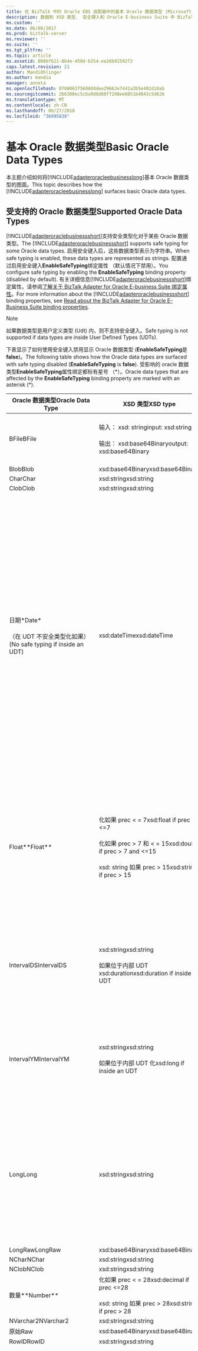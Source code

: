 ```yaml
---
title: 在 BizTalk 中的 Oracle EBS 适配器中的基本 Oracle 数据类型 |Microsoft Docs
description: 数据和 XSD 类型、 安全键入和 Oracle E-business Suite 中 BizTalk 适配器包 (BAP) 中的验证
ms.custom: ''
ms.date: 06/08/2017
ms.prod: biztalk-server
ms.reviewer: ''
ms.suite: ''
ms.tgt_pltfrm: ''
ms.topic: article
ms.assetid: 008bf621-8b4e-450d-b354-ee26b91592f2
caps.latest.revision: 21
author: MandiOhlinger
ms.author: mandia
manager: anneta
ms.openlocfilehash: 070806375600d4dee29663e7441a2b5e402d10ab
ms.sourcegitcommit: 266308ec5c6a9d8d80ff298ee6051b4843c5d626
ms.translationtype: MT
ms.contentlocale: zh-CN
ms.lasthandoff: 06/27/2018
ms.locfileid: "36995838"
---
```

# <a name="basic-oracle-data-types"></a><span data-ttu-id="721f8-103">基本 Oracle 数据类型</span><span class="sxs-lookup"><span data-stu-id="721f8-103">Basic Oracle Data Types</span></span>
<span data-ttu-id="721f8-104">本主题介绍如何将[!INCLUDE[adapteroracleebusinesslong](../../includes/adapteroracleebusinesslong-md.md)]基本 Oracle 数据类型的图面。</span><span class="sxs-lookup"><span data-stu-id="721f8-104">This topic describes how the [!INCLUDE[adapteroracleebusinesslong](../../includes/adapteroracleebusinesslong-md.md)] surfaces basic Oracle data types.</span></span>  

## <a name="supported-oracle-data-types"></a><span data-ttu-id="721f8-105">受支持的 Oracle 数据类型</span><span class="sxs-lookup"><span data-stu-id="721f8-105">Supported Oracle Data Types</span></span>  
 <span data-ttu-id="721f8-106">[!INCLUDE[adapteroraclebusinessshort](../../includes/adapteroraclebusinessshort-md.md)]支持安全类型化对于某些 Oracle 数据类型。</span><span class="sxs-lookup"><span data-stu-id="721f8-106">The [!INCLUDE[adapteroraclebusinessshort](../../includes/adapteroraclebusinessshort-md.md)] supports safe typing for some Oracle data types.</span></span> <span data-ttu-id="721f8-107">启用安全键入后，这些数据类型表示为字符串。</span><span class="sxs-lookup"><span data-stu-id="721f8-107">When safe typing is enabled, these data types are represented as strings.</span></span> <span data-ttu-id="721f8-108">配置通过启用安全键入**EnableSafeTyping**绑定属性 （默认情况下禁用）。</span><span class="sxs-lookup"><span data-stu-id="721f8-108">You configure safe typing by enabling the **EnableSafeTyping** binding property (disabled by default).</span></span> <span data-ttu-id="721f8-109">有关详细信息[!INCLUDE[adapteroraclebusinessshort](../../includes/adapteroraclebusinessshort-md.md)]绑定属性，请参阅[了解关于 BizTalk Adapter for Oracle E-business Suite 绑定属性](../../adapters-and-accelerators/adapter-oracle-ebs/read-about-the-biztalk-adapter-for-oracle-e-business-suite-binding-properties.md)。</span><span class="sxs-lookup"><span data-stu-id="721f8-109">For more information about the [!INCLUDE[adapteroraclebusinessshort](../../includes/adapteroraclebusinessshort-md.md)] binding properties, see [Read about the BizTalk Adapter for Oracle E-Business Suite binding properties](../../adapters-and-accelerators/adapter-oracle-ebs/read-about-the-biztalk-adapter-for-oracle-e-business-suite-binding-properties.md).</span></span>  

> [!NOTE]
>  <span data-ttu-id="721f8-110">如果数据类型是用户定义类型 (Udt) 内，则不支持安全键入。</span><span class="sxs-lookup"><span data-stu-id="721f8-110">Safe typing is not supported if data types are inside User Defined Types (UDTs).</span></span>  

 <span data-ttu-id="721f8-111">下表显示了如何使用安全键入禁用显示 Oracle 数据类型 (**EnableSafeTyping**是**false**)。</span><span class="sxs-lookup"><span data-stu-id="721f8-111">The following table shows how the Oracle data types are surfaced with safe typing disabled (**EnableSafeTyping** is **false**).</span></span> <span data-ttu-id="721f8-112">受影响的 oracle 数据类型**EnableSafeTyping**属性绑定都标有星号 （\*）。</span><span class="sxs-lookup"><span data-stu-id="721f8-112">Oracle data types that are affected by the **EnableSafeTyping** binding property are marked with an asterisk (\*).</span></span>  


|                     <span data-ttu-id="721f8-113">Oracle 数据类型</span><span class="sxs-lookup"><span data-stu-id="721f8-113">Oracle Data Type</span></span>                      |                                               <span data-ttu-id="721f8-114">XSD 类型</span><span class="sxs-lookup"><span data-stu-id="721f8-114">XSD type</span></span>                                                |                  <span data-ttu-id="721f8-115">.NET 类型</span><span class="sxs-lookup"><span data-stu-id="721f8-115">.NET type</span></span>                   |                                                                                                                                                                                                                                                                                                                                                                                                              <span data-ttu-id="721f8-116">注释</span><span class="sxs-lookup"><span data-stu-id="721f8-116">Comments</span></span>                                                                                                                                                                                                                                                                                                                                                                                                              |
|-----------------------------------------------------------|-------------------------------------------------------------------------------------------------------|----------------------------------------------|------------------------------------------------------------------------------------------------------------------------------------------------------------------------------------------------------------------------------------------------------------------------------------------------------------------------------------------------------------------------------------------------------------------------------------------------------------------------------------------------------------------------------------------------------------------------------------------------------------------------------------------------------------------------------------------------------------------------------------------------------------------------------------------------------------------------------------|
|                           <span data-ttu-id="721f8-117">BFile</span><span class="sxs-lookup"><span data-stu-id="721f8-117">BFile</span></span>                           |                        <span data-ttu-id="721f8-118">输入： xsd: string</span><span class="sxs-lookup"><span data-stu-id="721f8-118">input: xsd:string</span></span><br /><br /> <span data-ttu-id="721f8-119">输出： xsd:base64Binary</span><span class="sxs-lookup"><span data-stu-id="721f8-119">output: xsd:base64Binary</span></span>                         |          <span data-ttu-id="721f8-120">String</span><span class="sxs-lookup"><span data-stu-id="721f8-120">String</span></span><br /><br /> <span data-ttu-id="721f8-121">Byte[]</span><span class="sxs-lookup"><span data-stu-id="721f8-121">Byte[]</span></span>           |                                                                                                                                                                                                                                                                                                                                                              <span data-ttu-id="721f8-122">BFile 数据类型不支持在复杂类型 （如 RecordType、 TableType、 UDT 和 VArray） 内。</span><span class="sxs-lookup"><span data-stu-id="721f8-122">BFile data type is not supported inside complex types (such as RecordType, TableType, UDT, and VArray).</span></span>                                                                                                                                                                                                                                                                                                                                                               |
|                           <span data-ttu-id="721f8-123">Blob</span><span class="sxs-lookup"><span data-stu-id="721f8-123">Blob</span></span>                            |                                           <span data-ttu-id="721f8-124">xsd:base64Binary</span><span class="sxs-lookup"><span data-stu-id="721f8-124">xsd:base64Binary</span></span>                                            |                    <span data-ttu-id="721f8-125">Byte[]</span><span class="sxs-lookup"><span data-stu-id="721f8-125">Byte[]</span></span>                    |                                                                                                                                                                                                                                                                                                                                                                                                                 -                                                                                                                                                                                                                                                                                                                                                                                                                  |
|                           <span data-ttu-id="721f8-126">Char</span><span class="sxs-lookup"><span data-stu-id="721f8-126">Char</span></span>                            |                                              <span data-ttu-id="721f8-127">xsd:string</span><span class="sxs-lookup"><span data-stu-id="721f8-127">xsd:string</span></span>                                               |                    <span data-ttu-id="721f8-128">String</span><span class="sxs-lookup"><span data-stu-id="721f8-128">String</span></span>                    |                                                                                                                                                                                                                                                                                                                                                                                                                 -                                                                                                                                                                                                                                                                                                                                                                                                                  |
|                           <span data-ttu-id="721f8-129">Clob</span><span class="sxs-lookup"><span data-stu-id="721f8-129">Clob</span></span>                            |                                              <span data-ttu-id="721f8-130">xsd:string</span><span class="sxs-lookup"><span data-stu-id="721f8-130">xsd:string</span></span>                                               |                    <span data-ttu-id="721f8-131">String</span><span class="sxs-lookup"><span data-stu-id="721f8-131">String</span></span>                    |                                                                                                                                                                                                                                                                                                                                                                                                                 -                                                                                                                                                                                                                                                                                                                                                                                                                  |
|   <span data-ttu-id="721f8-132">日期\*</span><span class="sxs-lookup"><span data-stu-id="721f8-132">Date\*</span></span><br /><br /> <span data-ttu-id="721f8-133">（在 UDT 不安全类型化如果）</span><span class="sxs-lookup"><span data-stu-id="721f8-133">(No safe typing if inside an UDT)</span></span>    |                                             <span data-ttu-id="721f8-134">xsd:dateTime</span><span class="sxs-lookup"><span data-stu-id="721f8-134">xsd:dateTime</span></span>                                              |                   <span data-ttu-id="721f8-135">DateTime</span><span class="sxs-lookup"><span data-stu-id="721f8-135">DateTime</span></span>                   |                                                                         <span data-ttu-id="721f8-136">日期值不能包含时区信息 （UTC 还是基于 UTC 偏移量）：</span><span class="sxs-lookup"><span data-stu-id="721f8-136">Date values cannot contain time zone information (UTC or UTC offsets):</span></span><br /><br /> <span data-ttu-id="721f8-137">-化值不能包含 UTC 或 UTC 偏移量</span><span class="sxs-lookup"><span data-stu-id="721f8-137">-   xsd:dateTime values must not contain UTC or UTC offsets</span></span><br /><span data-ttu-id="721f8-138">-   **DateTime.Kind**必须是**DateTimeKind.Unspecified**</span><span class="sxs-lookup"><span data-stu-id="721f8-138">-   **DateTime.Kind** must be **DateTimeKind.Unspecified**</span></span><br /><br /> <span data-ttu-id="721f8-139">如果指定的时区信息，则适配器将引发**XmlReaderParsingException**消息，指示该字段的异常。</span><span class="sxs-lookup"><span data-stu-id="721f8-139">If time zone information is specified, the adapter throws an **XmlReaderParsingException** exception with a message that indicates the field.</span></span> <span data-ttu-id="721f8-140">**注意：** [!INCLUDE[adapteroraclebusinessshort](../../includes/adapteroraclebusinessshort-md.md)]公开 Oracle Date 数据类型为化而不是 xsd: date，因为：</span><span class="sxs-lookup"><span data-stu-id="721f8-140">**Note:**  The [!INCLUDE[adapteroraclebusinessshort](../../includes/adapteroraclebusinessshort-md.md)] exposes Oracle Date data type as xsd:dateTime instead of xsd:date because:</span></span> <ul><li><span data-ttu-id="721f8-141">Oracle Date 数据类型还可以包含时间值。</span><span class="sxs-lookup"><span data-stu-id="721f8-141">Oracle Date data type can also contain time value.</span></span></li><li><span data-ttu-id="721f8-142">没有任何.NET 等效的 xsd: date。</span><span class="sxs-lookup"><span data-stu-id="721f8-142">There is no .NET equivalent for xsd:date.</span></span></li></ul>                                                                          |
|                         <span data-ttu-id="721f8-143">Float\*\*</span><span class="sxs-lookup"><span data-stu-id="721f8-143">Float\*\*</span></span>                         | <span data-ttu-id="721f8-144">化如果 prec < = 7</span><span class="sxs-lookup"><span data-stu-id="721f8-144">xsd:float if prec <=7</span></span><br /><br /> <span data-ttu-id="721f8-145">化如果 prec > 7 和 < = 15</span><span class="sxs-lookup"><span data-stu-id="721f8-145">xsd:double if prec > 7 and <=15</span></span><br /><br /> <span data-ttu-id="721f8-146">xsd: string 如果 prec > 15</span><span class="sxs-lookup"><span data-stu-id="721f8-146">xsd:string if prec > 15</span></span> | <span data-ttu-id="721f8-147">float</span><span class="sxs-lookup"><span data-stu-id="721f8-147">Float</span></span><br /><br /> <span data-ttu-id="721f8-148">双精度</span><span class="sxs-lookup"><span data-stu-id="721f8-148">Double</span></span><br /><br /> <span data-ttu-id="721f8-149">String</span><span class="sxs-lookup"><span data-stu-id="721f8-149">String</span></span>  |                                                                                                                                                                                                                   <span data-ttu-id="721f8-150">必须指定的值与指定的十进制字符和中的组分隔符的格式一致**NumericCharacters**下的属性绑定**MlsSettings**属性绑定。</span><span class="sxs-lookup"><span data-stu-id="721f8-150">You must specify the value consistent with the format specified for the decimal character and group separator in the **NumericCharacters** binding property under the **MlsSettings** binding property.</span></span> <span data-ttu-id="721f8-151">如果为不指定任何值**NumericCharacters**绑定属性，适配器使用 MLS 设置 ODP.NET 客户端在同一计算机上是否安装了适配器。</span><span class="sxs-lookup"><span data-stu-id="721f8-151">If no value is specified for the **NumericCharacters** binding property, the adapter uses the MLS settings for the ODP.NET client on the same computer where the adapter is installed.</span></span>                                                                                                                                                                                                                   |
|                        <span data-ttu-id="721f8-152">IntervalDS</span><span class="sxs-lookup"><span data-stu-id="721f8-152">IntervalDS</span></span>                         |                         <span data-ttu-id="721f8-153">xsd:string</span><span class="sxs-lookup"><span data-stu-id="721f8-153">xsd:string</span></span><br /><br /> <span data-ttu-id="721f8-154">如果位于内部 UDT xsd:duration</span><span class="sxs-lookup"><span data-stu-id="721f8-154">xsd:duration if inside an UDT</span></span>                          | <span data-ttu-id="721f8-155">String</span><span class="sxs-lookup"><span data-stu-id="721f8-155">String</span></span><br /><br /> <span data-ttu-id="721f8-156">如果位于内部 UDT 的时间跨度</span><span class="sxs-lookup"><span data-stu-id="721f8-156">Timespan if inside an UDT</span></span> |                                                                                                                                                                                                                                                                                                         <span data-ttu-id="721f8-157">适配器使用 OracleIntervalDS.ToString 方法以字符串形式返回 IntervalDS 数据。</span><span class="sxs-lookup"><span data-stu-id="721f8-157">The adapter returns the IntervalDS data as a string using the OracleIntervalDS.ToString method.</span></span><br /><br /> <span data-ttu-id="721f8-158">值应以 Oracle 本机格式表示： 天 HH:MI:SSxFF (例如，"5 15:30:12.99")。</span><span class="sxs-lookup"><span data-stu-id="721f8-158">The value should be expressed in Oracle native format: Day HH:MI:SSxFF (for example, "5 15:30:12.99").</span></span>                                                                                                                                                                                                                                                                                                         |
|                        <span data-ttu-id="721f8-159">IntervalYM</span><span class="sxs-lookup"><span data-stu-id="721f8-159">IntervalYM</span></span>                         |                           <span data-ttu-id="721f8-160">xsd:string</span><span class="sxs-lookup"><span data-stu-id="721f8-160">xsd:string</span></span><br /><br /> <span data-ttu-id="721f8-161">如果位于内部 UDT 化</span><span class="sxs-lookup"><span data-stu-id="721f8-161">xsd:long if inside an UDT</span></span>                            |   <span data-ttu-id="721f8-162">String</span><span class="sxs-lookup"><span data-stu-id="721f8-162">String</span></span><br /><br /> <span data-ttu-id="721f8-163">长如果在 UDT</span><span class="sxs-lookup"><span data-stu-id="721f8-163">Long if inside an UDT</span></span>   |                                                                                                                                                                                                                                                                                                      <span data-ttu-id="721f8-164">适配器使用 OracleIntervalYM.ToString 方法以字符串形式返回 IntervalYM 数据。</span><span class="sxs-lookup"><span data-stu-id="721f8-164">The adapter returns the IntervalYM data as a string using the OracleIntervalYM.ToString method.</span></span><br /><br /> <span data-ttu-id="721f8-165">值应以 Oracle 本机格式表示： 年-月;例如，"1-2"（1 年和 2 个月）。</span><span class="sxs-lookup"><span data-stu-id="721f8-165">The value should be expressed in Oracle native format: Year-Month; for example, "1-2" (1 year and 2 months).</span></span>                                                                                                                                                                                                                                                                                                      |
|                           <span data-ttu-id="721f8-166">Long</span><span class="sxs-lookup"><span data-stu-id="721f8-166">Long</span></span>                            |                                              <span data-ttu-id="721f8-167">xsd:string</span><span class="sxs-lookup"><span data-stu-id="721f8-167">xsd:string</span></span>                                               |                    <span data-ttu-id="721f8-168">String</span><span class="sxs-lookup"><span data-stu-id="721f8-168">String</span></span>                    |                                                                                                                                                                                                            <span data-ttu-id="721f8-169">从 Oracle 数据库 9i 版开始，不推荐使用的长整型数据类型。</span><span class="sxs-lookup"><span data-stu-id="721f8-169">Starting with the Oracle database 9i release, the LONG data type is deprecated.</span></span> <span data-ttu-id="721f8-170">Oracle 建议改为使用大型对象 (LOB) 数据类型。</span><span class="sxs-lookup"><span data-stu-id="721f8-170">Oracle recommends using the Large Object (LOB) data types instead.</span></span> <span data-ttu-id="721f8-171">因此，在 Oracle 上的执行操作数据库时使用[!INCLUDE[adapteroracle_short](../../includes/adapteroracle-short-md.md)]，我们建议使用 LOB 数据类型和不长的数据上运行的 Oracle 数据库项目类型。</span><span class="sxs-lookup"><span data-stu-id="721f8-171">Therefore, when performing operations on the Oracle database using the [!INCLUDE[adapteroracle_short](../../includes/adapteroracle-short-md.md)], we recommend using Oracle database artifacts that operate on LOB data types and not the LONG data type.</span></span>                                                                                                                                                                                                            |
|                          <span data-ttu-id="721f8-172">LongRaw</span><span class="sxs-lookup"><span data-stu-id="721f8-172">LongRaw</span></span>                          |                                           <span data-ttu-id="721f8-173">xsd:base64Binary</span><span class="sxs-lookup"><span data-stu-id="721f8-173">xsd:base64Binary</span></span>                                            |                    <span data-ttu-id="721f8-174">Byte[]</span><span class="sxs-lookup"><span data-stu-id="721f8-174">Byte[]</span></span>                    |                                                                                                                                                                                                                                                                                                                                                                                                                 -                                                                                                                                                                                                                                                                                                                                                                                                                  |
|                           <span data-ttu-id="721f8-175">NChar</span><span class="sxs-lookup"><span data-stu-id="721f8-175">NChar</span></span>                           |                                              <span data-ttu-id="721f8-176">xsd:string</span><span class="sxs-lookup"><span data-stu-id="721f8-176">xsd:string</span></span>                                               |                    <span data-ttu-id="721f8-177">String</span><span class="sxs-lookup"><span data-stu-id="721f8-177">String</span></span>                    |                                                                                                                                                                                                                                                                                                                                                                                                                 -                                                                                                                                                                                                                                                                                                                                                                                                                  |
|                           <span data-ttu-id="721f8-178">NClob</span><span class="sxs-lookup"><span data-stu-id="721f8-178">NClob</span></span>                           |                                              <span data-ttu-id="721f8-179">xsd:string</span><span class="sxs-lookup"><span data-stu-id="721f8-179">xsd:string</span></span>                                               |                    <span data-ttu-id="721f8-180">String</span><span class="sxs-lookup"><span data-stu-id="721f8-180">String</span></span>                    |                                                                                                                                                                                                                                                                                                                                                                                                                                                                                                                                                                                                                                                                                                                                                                                                                                    |
|                        <span data-ttu-id="721f8-181">数量\*\*</span><span class="sxs-lookup"><span data-stu-id="721f8-181">Number\*\*</span></span>                         |                     <span data-ttu-id="721f8-182">化如果 prec < = 28</span><span class="sxs-lookup"><span data-stu-id="721f8-182">xsd:decimal if prec <=28</span></span><br /><br /> <span data-ttu-id="721f8-183">xsd: string 如果 prec > 28</span><span class="sxs-lookup"><span data-stu-id="721f8-183">xsd:string if prec > 28</span></span>                      |             <span data-ttu-id="721f8-184">Decimal</span><span class="sxs-lookup"><span data-stu-id="721f8-184">Decimal</span></span><br /><span data-ttu-id="721f8-185">String</span><span class="sxs-lookup"><span data-stu-id="721f8-185">String</span></span>              |                                                                                                                                                                                                                                                                                                                                                                                                                 -                                                                                                                                                                                                                                                                                                                                                                                                                  |
|                         <span data-ttu-id="721f8-186">NVarchar2</span><span class="sxs-lookup"><span data-stu-id="721f8-186">NVarchar2</span></span>                         |                                              <span data-ttu-id="721f8-187">xsd:string</span><span class="sxs-lookup"><span data-stu-id="721f8-187">xsd:string</span></span>                                               |                    <span data-ttu-id="721f8-188">String</span><span class="sxs-lookup"><span data-stu-id="721f8-188">String</span></span>                    |                                                                                                                                                                                                                                                                                                                                                                                                                 -                                                                                                                                                                                                                                                                                                                                                                                                                  |
|                            <span data-ttu-id="721f8-189">原始</span><span class="sxs-lookup"><span data-stu-id="721f8-189">Raw</span></span>                            |                                           <span data-ttu-id="721f8-190">xsd:base64Binary</span><span class="sxs-lookup"><span data-stu-id="721f8-190">xsd:base64Binary</span></span>                                            |                    <span data-ttu-id="721f8-191">Byte[]</span><span class="sxs-lookup"><span data-stu-id="721f8-191">Byte[]</span></span>                    |                                                                                                                                                                                                                                                                                                                                                                                                                                                                                                                                                                                                                                                                                                                                                                                                                                    |
|                           <span data-ttu-id="721f8-192">RowID</span><span class="sxs-lookup"><span data-stu-id="721f8-192">RowID</span></span>                           |                                              <span data-ttu-id="721f8-193">xsd:string</span><span class="sxs-lookup"><span data-stu-id="721f8-193">xsd:string</span></span>                                               |                    <span data-ttu-id="721f8-194">String</span><span class="sxs-lookup"><span data-stu-id="721f8-194">String</span></span>                    |                                                                                                                                                                                                                                                                                                                                                                                                                 -                                                                                                                                                                                                                                                                                                                                                                                                                  |
| <span data-ttu-id="721f8-195">时间戳\*</span><span class="sxs-lookup"><span data-stu-id="721f8-195">TimeStamp\*</span></span><br /><br /> <span data-ttu-id="721f8-196">（在 UDT 不安全类型化如果）</span><span class="sxs-lookup"><span data-stu-id="721f8-196">(No safe typing if inside an UDT)</span></span> |                     <span data-ttu-id="721f8-197">化如果 prec < = 7</span><span class="sxs-lookup"><span data-stu-id="721f8-197">xsd:dateTime if prec <= 7</span></span><br /><br /> <span data-ttu-id="721f8-198">xsd: string 如果 prec > 7</span><span class="sxs-lookup"><span data-stu-id="721f8-198">xsd:string if prec > 7</span></span>                      |         <span data-ttu-id="721f8-199">DateTime</span><span class="sxs-lookup"><span data-stu-id="721f8-199">DateTime</span></span><br /><br /> <span data-ttu-id="721f8-200">String</span><span class="sxs-lookup"><span data-stu-id="721f8-200">String</span></span>          | <span data-ttu-id="721f8-201">当公开为字符串 (prec > 7)，值应以 Oracle NLS_TIMESTAMP_FORMAT 表示。</span><span class="sxs-lookup"><span data-stu-id="721f8-201">When exposed as string (prec > 7), the value should be expressed in Oracle NLS_TIMESTAMP_FORMAT.</span></span> <span data-ttu-id="721f8-202">可以指定时间戳中的数据类型的字符串格式**TimeStampFormat**下的属性绑定**MlsSettings**属性绑定。</span><span class="sxs-lookup"><span data-stu-id="721f8-202">You can specify the string format for TimeStamp data types in the **TimeStampFormat** binding property under the **MlsSettings** binding property.</span></span> <span data-ttu-id="721f8-203">如果为不指定任何值**TimeStampFormat**绑定属性，适配器使用 MLS 设置 ODP.NET 客户端在同一计算机上是否安装了适配器。</span><span class="sxs-lookup"><span data-stu-id="721f8-203">If no value is specified for the **TimeStampFormat** binding property, the adapter uses the MLS settings for the ODP.NET client on the same computer where the adapter is installed.</span></span><br /><br /> <span data-ttu-id="721f8-204">时间戳的值不能包含时区信息 （UTC 还是基于 UTC 偏移量）：</span><span class="sxs-lookup"><span data-stu-id="721f8-204">TimeStamp values cannot contain time zone information (UTC or UTC offsets):</span></span><br /><br /> <span data-ttu-id="721f8-205">-化值不能包含 UTC 或 UTC 偏移量</span><span class="sxs-lookup"><span data-stu-id="721f8-205">-   xsd:dateTime values must not contain UTC or UTC offsets</span></span><br /><span data-ttu-id="721f8-206">-   **DateTime.Kind**必须是**DateTimeKind.Unspecified**</span><span class="sxs-lookup"><span data-stu-id="721f8-206">-   **DateTime.Kind** must be **DateTimeKind.Unspecified**</span></span><br /><br /> <span data-ttu-id="721f8-207">如果指定的时区信息，则适配器将引发**XmlReaderParsingException**消息，指示该字段的异常。</span><span class="sxs-lookup"><span data-stu-id="721f8-207">If time zone information is specified, the adapter throws an **XmlReaderParsingException** exception with a message that indicates the field.</span></span> |
|                       <span data-ttu-id="721f8-208">TimeStampLTZ</span><span class="sxs-lookup"><span data-stu-id="721f8-208">TimeStampLTZ</span></span>                        |                                              <span data-ttu-id="721f8-209">xsd:string</span><span class="sxs-lookup"><span data-stu-id="721f8-209">xsd:string</span></span>                                               |                    <span data-ttu-id="721f8-210">String</span><span class="sxs-lookup"><span data-stu-id="721f8-210">String</span></span>                    |                                                                                                                                                                     <span data-ttu-id="721f8-211">内的 Udt 不支持 TimeStampLTZ。</span><span class="sxs-lookup"><span data-stu-id="721f8-211">TimeStampLTZ is not supported inside UDTs.</span></span><br /><br /> <span data-ttu-id="721f8-212">**外部 UDT**: 值应以 Oracle NLS_TIMESTAMP_TZ_FORMAT 表示。</span><span class="sxs-lookup"><span data-stu-id="721f8-212">**Outside an UDT**: The value should be expressed in Oracle NLS_TIMESTAMP_TZ_FORMAT.</span></span> <span data-ttu-id="721f8-213">可以指定 TimeStampLTZ 中的数据类型的字符串格式**TimeStampTZFormat**下的属性绑定**MlsSettings**属性绑定。</span><span class="sxs-lookup"><span data-stu-id="721f8-213">You can specify the string format for TimeStampLTZ data types in the **TimeStampTZFormat** binding property under the **MlsSettings** binding property.</span></span> <span data-ttu-id="721f8-214">如果为不指定任何值**TimeStampTZFormat**绑定属性，适配器使用 MLS 设置 ODP.NET 客户端在同一计算机上是否安装了适配器。</span><span class="sxs-lookup"><span data-stu-id="721f8-214">If no value is specified for the **TimeStampTZFormat** binding property, the adapter uses the MLS settings for the ODP.NET client on the same computer where the adapter is installed.</span></span>                                                                                                                                                                     |
|                        <span data-ttu-id="721f8-215">TimeStampTZ</span><span class="sxs-lookup"><span data-stu-id="721f8-215">TimeStampTZ</span></span>                        |                         <span data-ttu-id="721f8-216">xsd:string</span><span class="sxs-lookup"><span data-stu-id="721f8-216">xsd:string</span></span><br /><br /> <span data-ttu-id="721f8-217">如果位于内部 UDT 化</span><span class="sxs-lookup"><span data-stu-id="721f8-217">xsd:dateTime if inside an UDT</span></span>                          | <span data-ttu-id="721f8-218">String</span><span class="sxs-lookup"><span data-stu-id="721f8-218">String</span></span><br /><br /> <span data-ttu-id="721f8-219">如果位于内部 UDT 的日期时间</span><span class="sxs-lookup"><span data-stu-id="721f8-219">DateTime if inside an UDT</span></span> |                                                                                                                                                                                                 <span data-ttu-id="721f8-220">**外部 UDT**: 值应以 Oracle NLS_TIMESTAMP_TZ_FORMAT 表示。</span><span class="sxs-lookup"><span data-stu-id="721f8-220">**Outside an UDT**: The value should be expressed in Oracle NLS_TIMESTAMP_TZ_FORMAT.</span></span> <span data-ttu-id="721f8-221">可以指定 TimeStampTZ 中的数据类型的字符串格式**TimeStampTZFormat**下的属性绑定**MlsSettings**属性绑定。</span><span class="sxs-lookup"><span data-stu-id="721f8-221">You can specify the string format for TimeStampTZ data types in the **TimeStampTZFormat** binding property under the **MlsSettings** binding property.</span></span> <span data-ttu-id="721f8-222">如果为不指定任何值**TimeStampTZFormat**绑定属性，适配器使用 MLS 设置 ODP.NET 客户端在同一计算机上是否安装了适配器。</span><span class="sxs-lookup"><span data-stu-id="721f8-222">If no value is specified for the **TimeStampTZFormat** binding property, the adapter uses the MLS settings for the ODP.NET client on the same computer where the adapter is installed.</span></span>                                                                                                                                                                                                 |
|                        <span data-ttu-id="721f8-223">十进制\*\*</span><span class="sxs-lookup"><span data-stu-id="721f8-223">Decimal\*\*</span></span>                        |                     <span data-ttu-id="721f8-224">化如果 prec < = 28</span><span class="sxs-lookup"><span data-stu-id="721f8-224">xsd:decimal if prec <=28</span></span><br /><br /> <span data-ttu-id="721f8-225">xsd: string 如果 prec > 28</span><span class="sxs-lookup"><span data-stu-id="721f8-225">xsd:string if prec > 28</span></span>                      |          <span data-ttu-id="721f8-226">Decimal</span><span class="sxs-lookup"><span data-stu-id="721f8-226">Decimal</span></span><br /><br /> <span data-ttu-id="721f8-227">String</span><span class="sxs-lookup"><span data-stu-id="721f8-227">String</span></span>          |                                                                                                                                                                                                                                                                                                                                                                                                                 -                                                                                                                                                                                                                                                                                                                                                                                                                  |
|                         <span data-ttu-id="721f8-228">Varchar2</span><span class="sxs-lookup"><span data-stu-id="721f8-228">Varchar2</span></span>                          |                                              <span data-ttu-id="721f8-229">xsd:string</span><span class="sxs-lookup"><span data-stu-id="721f8-229">xsd:string</span></span>                                               |                    <span data-ttu-id="721f8-230">String</span><span class="sxs-lookup"><span data-stu-id="721f8-230">String</span></span>                    |                                                                                                                                                                                                                                                                                                                                                                                                                 -                                                                                                                                                                                                                                                                                                                                                                                                                  |
|                     <span data-ttu-id="721f8-231">二进制 Float\*\*</span><span class="sxs-lookup"><span data-stu-id="721f8-231">Binary Float\*\*</span></span>                      |                       <span data-ttu-id="721f8-232">化如果 prec < = 7</span><span class="sxs-lookup"><span data-stu-id="721f8-232">xsd:float if prec <=7</span></span><br /><br /> <span data-ttu-id="721f8-233">xsd: string 如果 prec > 7</span><span class="sxs-lookup"><span data-stu-id="721f8-233">xsd:string if prec > 7</span></span>                        |           <span data-ttu-id="721f8-234">float</span><span class="sxs-lookup"><span data-stu-id="721f8-234">Float</span></span><br /><br /> <span data-ttu-id="721f8-235">String</span><span class="sxs-lookup"><span data-stu-id="721f8-235">String</span></span>           |                                                                                                                                                                                                                   <span data-ttu-id="721f8-236">必须指定的值与指定的十进制字符和中的组分隔符的格式一致**NumericCharacters**下的属性绑定**MlsSettings**属性绑定。</span><span class="sxs-lookup"><span data-stu-id="721f8-236">You must specify the value consistent with the format specified for the decimal character and group separator in the **NumericCharacters** binding property under the **MlsSettings** binding property.</span></span> <span data-ttu-id="721f8-237">如果为不指定任何值**NumericCharacters**绑定属性，适配器使用 MLS 设置 ODP.NET 客户端在同一计算机上是否安装了适配器。</span><span class="sxs-lookup"><span data-stu-id="721f8-237">If no value is specified for the **NumericCharacters** binding property, the adapter uses the MLS settings for the ODP.NET client on the same computer where the adapter is installed.</span></span>                                                                                                                                                                                                                   |
|                     <span data-ttu-id="721f8-238">二进制双\*\*</span><span class="sxs-lookup"><span data-stu-id="721f8-238">Binary Double\*\*</span></span>                     |                      <span data-ttu-id="721f8-239">化如果 prec < = 15</span><span class="sxs-lookup"><span data-stu-id="721f8-239">xsd:double if prec <=15</span></span><br /><br /> <span data-ttu-id="721f8-240">xsd: string 如果 prec > 15</span><span class="sxs-lookup"><span data-stu-id="721f8-240">xsd:string if prec > 15</span></span>                      |          <span data-ttu-id="721f8-241">双精度</span><span class="sxs-lookup"><span data-stu-id="721f8-241">Double</span></span><br /><br /> <span data-ttu-id="721f8-242">String</span><span class="sxs-lookup"><span data-stu-id="721f8-242">String</span></span>           |                                                                                                                                                                                                                                                                                                                                                                                                                 -                                                                                                                                                                                                                                                                                                                                                                                                                  |
|                    <span data-ttu-id="721f8-243">二进制整数\*\*</span><span class="sxs-lookup"><span data-stu-id="721f8-243">Binary Integer\*\*</span></span>                     |                                              <span data-ttu-id="721f8-244">xsd:integer</span><span class="sxs-lookup"><span data-stu-id="721f8-244">xsd:integer</span></span>                                              |                    <span data-ttu-id="721f8-245">Int32</span><span class="sxs-lookup"><span data-stu-id="721f8-245">Int32</span></span>                     |                                                                                                                                                                                                                                                                                                                                                                                                                                                                                                                                                                                                                                                                                                                                                                                                                                    |
|                          <span data-ttu-id="721f8-246">Boolean</span><span class="sxs-lookup"><span data-stu-id="721f8-246">Boolean</span></span>                          |                                              <span data-ttu-id="721f8-247">xsd:boolean</span><span class="sxs-lookup"><span data-stu-id="721f8-247">xsd:boolean</span></span>                                              |               <span data-ttu-id="721f8-248">可以为 null 的布尔值</span><span class="sxs-lookup"><span data-stu-id="721f8-248">Nullable boolean</span></span>               |                                                                                                                                                                                                                                                                                                                                                                                                                                                                                                                                                                                                                                                                                                                                                                                                                                    |
|                          <span data-ttu-id="721f8-249">XMLTYPE</span><span class="sxs-lookup"><span data-stu-id="721f8-249">XMLTYPE</span></span>                          |                                              <span data-ttu-id="721f8-250">xsd:string</span><span class="sxs-lookup"><span data-stu-id="721f8-250">xsd:string</span></span>                                               |                    <span data-ttu-id="721f8-251">String</span><span class="sxs-lookup"><span data-stu-id="721f8-251">String</span></span>                    |                                                                                                                                                                                                                                                           <span data-ttu-id="721f8-252">支持顶级级别过程的参数。</span><span class="sxs-lookup"><span data-stu-id="721f8-252">Supported for top level procedure parameters.</span></span><br /><br /> <span data-ttu-id="721f8-253">保留的 XML 字符，如**\<**'，'**\>** 必须替换为相应实体的表示形式 **(&lt;， &gt;)** 开发应用程序在 BizTalk 中，以及使用 WCF 通道模型时。</span><span class="sxs-lookup"><span data-stu-id="721f8-253">Reserved XML characters like ‘**\<**’, ‘**\>**’ must be replaced with their entity representation **(&lt;, &gt;)** when developing applications in BizTalk, and when using WCF channel Model.</span></span> <span data-ttu-id="721f8-254">这不是在 WCF 服务模型的情况下必需的。</span><span class="sxs-lookup"><span data-stu-id="721f8-254">This is not required in the case of WCF Service Model.</span></span>                                                                                                                                                                                                                                                           |

 <span data-ttu-id="721f8-255">\*在其中显示以下 Oracle 数据类型的方法受**EnableSafeTyping**属性绑定。</span><span class="sxs-lookup"><span data-stu-id="721f8-255">\*The way in which these Oracle data types are surfaced is affected by the **EnableSafeTyping** binding property.</span></span>  

 <span data-ttu-id="721f8-256">\*\*中的这些受的 Oracle 显示内部数据集和弱类型化 REF CURSOR 的数值数据类型的方式**EnableSafeTyping**属性绑定。</span><span class="sxs-lookup"><span data-stu-id="721f8-256">\*\*The way in which these Oracle numeric data types inside DataSets and weakly-typed REF CURSORS are surfaced is affected by the **EnableSafeTyping** binding property.</span></span>  

> [!IMPORTANT]
> - <span data-ttu-id="721f8-257">中的 Oracle 数据类型中的值的最大长度[!INCLUDE[adapteroraclebusinessshort](../../includes/adapteroraclebusinessshort-md.md)]受 ODP.NET Oracle 数据类型支持的值的最大长度。</span><span class="sxs-lookup"><span data-stu-id="721f8-257">The maximum length of the value in an Oracle data type in the [!INCLUDE[adapteroraclebusinessshort](../../includes/adapteroraclebusinessshort-md.md)] is bound by the maximum length of the value supported by ODP.NET for the Oracle data type.</span></span>  
>   - <span data-ttu-id="721f8-258">[!INCLUDE[adapteroraclebusinessshort](../../includes/adapteroraclebusinessshort-md.md)]在内部将内部 Udt 的 Oracle 数值数据类型处理.NET 十进制表示形式。</span><span class="sxs-lookup"><span data-stu-id="721f8-258">The [!INCLUDE[adapteroraclebusinessshort](../../includes/adapteroraclebusinessshort-md.md)] internally treats the Oracle numeric data types inside UDTs as .NET Decimal.</span></span> <span data-ttu-id="721f8-259">但是，在常规 （这是外部 Udt）、[!INCLUDE[adapteroraclebusinessshort](../../includes/adapteroraclebusinessshort-md.md)]在内部视为 OracleDecimal Oracle 数值数据类型。</span><span class="sxs-lookup"><span data-stu-id="721f8-259">However, in general (that is outside UDTs), the [!INCLUDE[adapteroraclebusinessshort](../../includes/adapteroraclebusinessshort-md.md)] internally treats the Oracle numeric data types as OracleDecimal.</span></span>  

## <a name="safe-typing-enabled"></a><span data-ttu-id="721f8-260">启用安全键入</span><span class="sxs-lookup"><span data-stu-id="721f8-260">Safe Typing Enabled</span></span>  
 <span data-ttu-id="721f8-261">下表显示了受安全键入的 Oracle 数据类型如何更改何时**EnableSafeTyping**绑定属性是**true**。</span><span class="sxs-lookup"><span data-stu-id="721f8-261">The following table shows how the Oracle data types that are affected by safe typing are changed when the **EnableSafeTyping** binding property is **true**.</span></span>  

> [!NOTE]
>  <span data-ttu-id="721f8-262">不在此表中的 oracle 数据类型会显示相同的方式，安全键入是启用还是禁用。</span><span class="sxs-lookup"><span data-stu-id="721f8-262">Oracle data types that are not in this table are surfaced in the same way whether safe typing is enabled or disabled.</span></span>  

|<span data-ttu-id="721f8-263">Oracle 数据类型</span><span class="sxs-lookup"><span data-stu-id="721f8-263">Oracle Data Type</span></span>|<span data-ttu-id="721f8-264">XSD 类型</span><span class="sxs-lookup"><span data-stu-id="721f8-264">XSD type</span></span>|<span data-ttu-id="721f8-265">.NET 类型</span><span class="sxs-lookup"><span data-stu-id="721f8-265">.NET type</span></span>|<span data-ttu-id="721f8-266">注释</span><span class="sxs-lookup"><span data-stu-id="721f8-266">Comment</span></span>|  
|----------------------|--------------|---------------|-------------|  
|<span data-ttu-id="721f8-267">date</span><span class="sxs-lookup"><span data-stu-id="721f8-267">Date</span></span>|<span data-ttu-id="721f8-268">xsd:string</span><span class="sxs-lookup"><span data-stu-id="721f8-268">xsd:string</span></span>|<span data-ttu-id="721f8-269">String</span><span class="sxs-lookup"><span data-stu-id="721f8-269">String</span></span>|<span data-ttu-id="721f8-270">值应以 Oracle NLS_DATE_FORMAT 表示。</span><span class="sxs-lookup"><span data-stu-id="721f8-270">The value should be expressed in Oracle NLS_DATE_FORMAT.</span></span> <span data-ttu-id="721f8-271">可以指定的格式中的日期数据类型为**DateFormat**下的属性绑定**MlsSettings**属性绑定。</span><span class="sxs-lookup"><span data-stu-id="721f8-271">You can specify the format for the Date data types in the **DateFormat** binding property under the **MlsSettings** binding property.</span></span> <span data-ttu-id="721f8-272">如果为不指定任何值**DateFormat**绑定属性，适配器使用 MLS 设置 ODP.NET 客户端在同一计算机上是否安装了适配器。</span><span class="sxs-lookup"><span data-stu-id="721f8-272">If no value is specified for the **DateFormat** binding property, the adapter uses the MLS settings for the ODP.NET client on the same computer where the adapter is installed.</span></span>|  
|<span data-ttu-id="721f8-273">TimeStamp</span><span class="sxs-lookup"><span data-stu-id="721f8-273">TimeStamp</span></span>|<span data-ttu-id="721f8-274">xsd:string</span><span class="sxs-lookup"><span data-stu-id="721f8-274">xsd:string</span></span>|<span data-ttu-id="721f8-275">String</span><span class="sxs-lookup"><span data-stu-id="721f8-275">String</span></span>|<span data-ttu-id="721f8-276">值应以 Oracle NLS_TIMESTAMP_FORMAT 表示。</span><span class="sxs-lookup"><span data-stu-id="721f8-276">The value should be expressed in Oracle NLS_TIMESTAMP_FORMAT.</span></span> <span data-ttu-id="721f8-277">可以指定时间戳中的数据类型的字符串格式**TimeStampFormat**下的属性绑定**MlsSettings**属性绑定。</span><span class="sxs-lookup"><span data-stu-id="721f8-277">You can specify the string format for TimeStamp data types in the **TimeStampFormat** binding property under the **MlsSettings** binding property.</span></span> <span data-ttu-id="721f8-278">如果为不指定任何值**TimeStampFormat**绑定属性，适配器使用 MLS 设置 ODP.NET 客户端在同一计算机上是否安装了适配器。</span><span class="sxs-lookup"><span data-stu-id="721f8-278">If no value is specified for the **TimeStampFormat** binding property, the adapter uses the MLS settings for the ODP.NET client on the same computer where the adapter is installed.</span></span>|  

> [!IMPORTANT]
>  <span data-ttu-id="721f8-279">如果启用了安全键入，内部数据集和弱类型化 REF CURSOR 的 Oracle 数值数据类型始终是以字符串形式公开的。</span><span class="sxs-lookup"><span data-stu-id="721f8-279">If safe typing is enabled, the Oracle numeric data types inside DataSets and weakly-typed REF CURSORS are always exposed as strings.</span></span>  

## <a name="validation"></a><span data-ttu-id="721f8-280">验证</span><span class="sxs-lookup"><span data-stu-id="721f8-280">Validation</span></span>  
 <span data-ttu-id="721f8-281">[!INCLUDE[adapteroraclebusinessshort](../../includes/adapteroraclebusinessshort-md.md)]对你的 Oracle 数据类型指定的值执行任何显式验证。</span><span class="sxs-lookup"><span data-stu-id="721f8-281">The [!INCLUDE[adapteroraclebusinessshort](../../includes/adapteroraclebusinessshort-md.md)] performs no explicit validation on the values that you specify for Oracle data types.</span></span> <span data-ttu-id="721f8-282">但是，具体取决于 Oracle 数据类型和安全键入是启用还是禁用，可能会执行隐式验证：</span><span class="sxs-lookup"><span data-stu-id="721f8-282">However, depending on the Oracle data type and whether safe typing is enabled or disabled, implicit validation may be performed:</span></span>  

-   <span data-ttu-id="721f8-283">当反序列化之间的 XML 传递一条消息和内部使用的适配器的.NET 类型中。</span><span class="sxs-lookup"><span data-stu-id="721f8-283">When de-serializing between the XML passed in a message and the .NET types that are used internally by the adapter.</span></span>  

-   <span data-ttu-id="721f8-284">通过 ODP.NET 对于某些数据类型。</span><span class="sxs-lookup"><span data-stu-id="721f8-284">By ODP.NET for some data types.</span></span>  

## <a name="see-also"></a><span data-ttu-id="721f8-285">请参阅</span><span class="sxs-lookup"><span data-stu-id="721f8-285">See Also</span></span>  
 [<span data-ttu-id="721f8-286">用于 Oracle E-Business Suite 的 BizTalk 适配器的消息和消息架构</span><span class="sxs-lookup"><span data-stu-id="721f8-286">Messages and Message Schemas for BizTalk Adapter for Oracle E-Business Suite</span></span>](../../adapters-and-accelerators/adapter-oracle-ebs/messages-and-message-schemas-for-biztalk-adapter-for-oracle-e-business-suite.md)